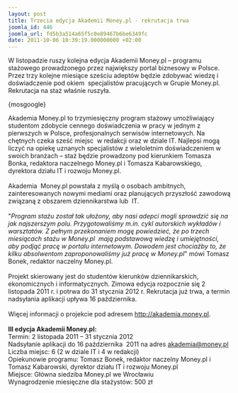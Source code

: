 ```yaml
---
layout: post
title: Trzecia edycja Akademii Money.pl - rekrutacja trwa
joomla_id: 446
joomla_url: fd5b3a514a65f5c0e89467b6be6349fc
date: 2011-10-06 10:39:19.000000000 +02:00
---
```

W listopadzie ruszy kolejna edycja Akademii Money.pl &ndash; programu stażowego prowadzonego przez największy portal biznesowy w Polsce. Przez trzy kolejne miesiące sześciu adept&oacute;w będzie zdobywać wiedzę i doświadczenie pod okiem&nbsp; specjalist&oacute;w pracujących w Grupie Money.pl. Rekrutacja na staż właśnie ruszyła.<p>{mosgoogle}</p><p>Akademia Money.pl to trzymiesięczny program stażowy umożliwiający studentom zdobycie cennego doświadczenia w pracy w jednym z pierwszych w Polsce, profesjonalnych serwis&oacute;w internetowych. Na chętnych czeka sześć miejsc&nbsp; w redakcji oraz w dziale IT. Najlepsi mogą liczyć na opiekę uznanych specjalist&oacute;w z wieloletnim doświadczeniem w swoich branżach &ndash; staż będzie prowadzony pod kierunkiem Tomasza Bonka, redaktora naczelnego Money.pl i Tomasza Kabarowskiego, dyrektora działu IT i rozwoju Money.pl.<br /><br />Akademia&nbsp; Money.pl powstała z myślą o osobach ambitnych, zainteresowanych nowymi mediami oraz planujących przyszłość zawodową związaną z obszarem dziennikarstwa lub&nbsp; IT.<br /><br />&quot;<em>Program stażu został tak ułożony, aby nasi adepci mogli sprawdzić się na jak najszerszym polu. Przygotowaliśmy m.in. cykl autorskich wykład&oacute;w i warsztat&oacute;w. Z pełnym przekonaniem mogę powiedzieć, że po trzech miesiącach stażu w Money.pl&nbsp; mają podstawową wiedzę i umiejętności, aby podjąć pracę w portalu internetowym. Dowodem jest chociażby to, że kilku absolwentom zaproponowaliśmy już pracę w Money.pl</em>&quot; m&oacute;wi Tomasz Bonek, redaktor naczelny Money.pl.<br /><br />Projekt skierowany jest do student&oacute;w kierunk&oacute;w dziennikarskich, ekonomicznych i informatycznych. Zimowa edycja rozpocznie się 2 listopada 2011 r. i potrwa do 31 stycznia 2012 r. Rekrutacja już trwa, a termin nadsyłania aplikacji upływa 16 października.<br /><br />Więcej informacji o projekcie pod adresem <a href="http://akademia.money.pl" target="_blank">http://akademia.money.pl</a>.<br /><br /><strong>III edycja Akademii Money.pl:</strong><br />Termin: 2 listopada 2011 &ndash; 31 stycznia 2012 <br />Nadsyłanie aplikacji do 16 października&nbsp; 2011 na adres <a href="mailto:akademia@money.pl">akademia@money.pl</a><br />Liczba miejsc: 6 (2 w dziale IT i 4 w redakcji) <br />Opiekunowie programu: Tomasz Bonek, redaktor naczelny Money.pl i Tomasz Kabarowski, dyrektor działu IT i rozwoju Money.pl <br />Miejsce: Gł&oacute;wna siedziba Money.pl we Wrocławiu <br />Wynagrodzenie miesięczne dla stażyst&oacute;w: 500 zł </p>
